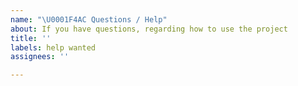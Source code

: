 ```yaml
---
name: "\U0001F4AC Questions / Help"
about: If you have questions, regarding how to use the project
title: ''
labels: help wanted
assignees: ''

---
```




